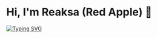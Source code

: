 # Hi, I'm Reaksa (Red Apple) 👋

[![Typing SVG](https://readme-typing-svg.herokuapp.com?size=24&color=00F7FF&lines=AI+Explorer;Computer+Vision+Projects;Always+Learning)](https://git.io/typing-svg)
